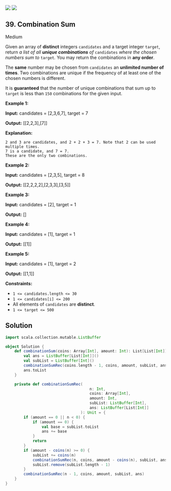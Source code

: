 [![](https://img.shields.io/github/stars/javadev/LeetCode-in-All?label=Stars&style=flat-square)](https://github.com/javadev/LeetCode-in-All)
[![](https://img.shields.io/github/forks/javadev/LeetCode-in-All?label=Fork%20me%20on%20GitHub%20&style=flat-square)](https://github.com/javadev/LeetCode-in-All/fork)

## 39\. Combination Sum

Medium

Given an array of **distinct** integers `candidates` and a target integer `target`, return _a list of all **unique combinations** of_ `candidates` _where the chosen numbers sum to_ `target`_._ You may return the combinations in **any order**.

The **same** number may be chosen from `candidates` an **unlimited number of times**. Two combinations are unique if the frequency of at least one of the chosen numbers is different.

It is **guaranteed** that the number of unique combinations that sum up to `target` is less than `150` combinations for the given input.

**Example 1:**

**Input:** candidates = [2,3,6,7], target = 7

**Output:** [[2,2,3],[7]]

**Explanation:**

    2 and 3 are candidates, and 2 + 2 + 3 = 7. Note that 2 can be used multiple times.
    7 is a candidate, and 7 = 7.
    These are the only two combinations. 

**Example 2:**

**Input:** candidates = [2,3,5], target = 8

**Output:** [[2,2,2,2],[2,3,3],[3,5]] 

**Example 3:**

**Input:** candidates = [2], target = 1

**Output:** [] 

**Example 4:**

**Input:** candidates = [1], target = 1

**Output:** [[1]] 

**Example 5:**

**Input:** candidates = [1], target = 2

**Output:** [[1,1]] 

**Constraints:**

*   `1 <= candidates.length <= 30`
*   `1 <= candidates[i] <= 200`
*   All elements of `candidates` are **distinct**.
*   `1 <= target <= 500`

## Solution

```scala
import scala.collection.mutable.ListBuffer

object Solution {
    def combinationSum(coins: Array[Int], amount: Int): List[List[Int]] = {
        val ans = ListBuffer[List[Int]]()
        val subList = ListBuffer[Int]()
        combinationSumRec(coins.length - 1, coins, amount, subList, ans)
        ans.toList
    }

    private def combinationSumRec(
                                     n: Int,
                                     coins: Array[Int],
                                     amount: Int,
                                     subList: ListBuffer[Int],
                                     ans: ListBuffer[List[Int]]
                                 ): Unit = {
        if (amount == 0 || n < 0) {
            if (amount == 0) {
                val base = subList.toList
                ans += base
            }
            return
        }
        if (amount - coins(n) >= 0) {
            subList += coins(n)
            combinationSumRec(n, coins, amount - coins(n), subList, ans)
            subList.remove(subList.length - 1)
        }
        combinationSumRec(n - 1, coins, amount, subList, ans)
    }
}
```